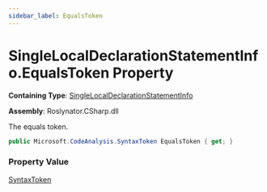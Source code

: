 ```yaml
---
sidebar_label: EqualsToken
---
```


# SingleLocalDeclarationStatementInfo\.EqualsToken Property

**Containing Type**: [SingleLocalDeclarationStatementInfo](../index.md)

**Assembly**: Roslynator\.CSharp\.dll

  
The equals token\.

```csharp
public Microsoft.CodeAnalysis.SyntaxToken EqualsToken { get; }
```

### Property Value

[SyntaxToken](https://docs.microsoft.com/en-us/dotnet/api/microsoft.codeanalysis.syntaxtoken)

